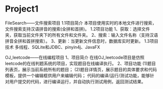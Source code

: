 # Project1
FileSearch——文件搜索项目
1.1项目简介
本项目使用实时的本地文件进行搜索，文件搜索支持汉语拼音的搜索(全拼和首拼)。
1.2项目功能
1、获取：选择文件夹，获取当前文件夹下的所有文件和文件夹。
2、搜索：输入文件名称（支持汉语拼音全拼和首拼搜索）。
3、更新：当更新文件信息时，数据库实时更新。
1.3项目技术
多线程、SQLite和JDBC、pinyin4j、JavaFX

OJ_leetcode——在线编程项目
1、项目简介
在线OJ_leetcode项目是仿照leetcode的在线判题系统的项目，实现题目在线编译执行。
2、项目功能
(1)题目列表页，展示当前系统所有的题目；
(2)题目详情页，展示题目的具体要求和代码模板，提供一个编辑框供用户来编辑代码；
代码的编译/运行/测试功能，能够针对用户提交的代码，进行编译运行，并自动执行测试用例，返回测试结果。
